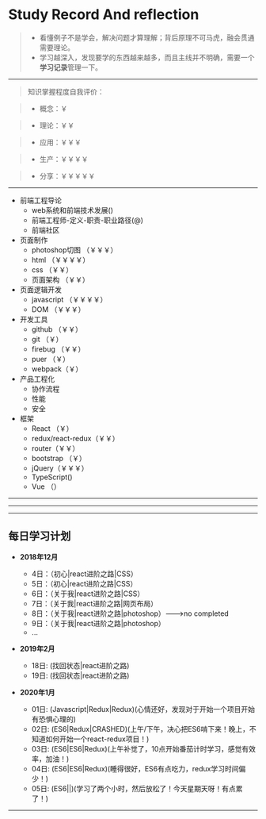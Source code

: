 # Study Record And reflection
>* 看懂例子不是学会，解决问题才算理解；背后原理不可马虎，融会贯通需要理论。
>* 学习越深入，发现要学的东西越来越多，而且主线并不明确，需要一个**学习记录**管理一下。

---

> 知识掌握程度自我评价：

>* 概念：￥

>* 理论：￥￥

>* 应用：￥￥￥

>* 生产：￥￥￥￥

>* 分享：￥￥￥￥￥

---

* 前端工程导论
  - web系统和前端技术发展()
  - 前端工程师-定义-职责-职业路径(@)
  - 前端社区
* 页面制作 
  - photoshop切图 （￥￥￥）
  - html （￥￥￥￥）
  - css （￥￥）
  - 页面架构 （￥￥）
* 页面逻辑开发 
  - javascript （￥￥￥￥）
  - DOM （￥￥￥）
* 开发工具 
  - github （￥￥）
  - git （￥）
  - firebug （￥￥）
  - puer （￥）
  - webpack（￥）
* 产品工程化
  - 协作流程
  - 性能
  - 安全
* 框架 
  - React （￥）
  - redux/react-redux（￥￥）
  - router（￥￥）
  - bootstrap （￥）
  - jQuery（￥￥￥）
  - TypeScript()
  - Vue （）

---

---


---

## 每日学习计划
* **2018年12月**
  - 4日：（初心|react进阶之路|CSS）
  - 5日：（初心|react进阶之路|CSS）
  - 6日：（关于我|react进阶之路|CSS）
  - 7日：（关于我|react进阶之路|网页布局）
  - 8日：（关于我|react进阶之路|photoshop）--->no completed
  - 9日：（关于我|react进阶之路|photoshop）
  - ...
* **2019年2月**
  - 18日: (找回状态|react进阶之路)
  - 19日: (找回状态|react进阶之路)

* **2020年1月**
  - 01日: (Javascript|Redux|Redux)(心情还好，发现对于开始一个项目开始有恐惧心理的)
  - 02日: (ES6|Redux|CRASHED)(上午/下午，决心把ES6啃下来！晚上，不知道如何开始一个react-redux项目！)
  - 03日: (ES6|ES6|Redux)(上午补觉了，10点开始番茄计时学习，感觉有效率，加油！)
  - 04日: (ES6|ES6|Redux)(睡得很好，ES6有点吃力，redux学习时间偏少！)
  - 05日: (ES6||)(学习了两个小时，然后放松了！今天星期天呀！有点累了！)
---